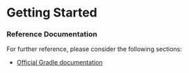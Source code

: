 # Getting Started

### Reference Documentation
For further reference, please consider the following sections:

* [Official Gradle documentation](https://docs.gradle.org)